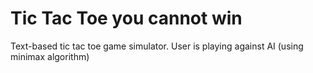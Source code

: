 # Tic Tac Toe you cannot win
Text-based tic tac toe game simulator. User is playing against AI (using minimax algorithm)
